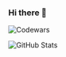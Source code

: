 ### Hi there 👋

![Codewars](https://github.r2v.ch/codewars?user=hennndev&name=true&top_languages=true&stroke=%23b362ff&theme=purple_dark)

![GitHub Stats](https://github-readme-stats.vercel.app/api?username=hennndev&theme=dark&show_icons=true&hide_border=true&count_private=true)
